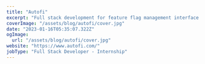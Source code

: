 ```yaml
---
title: "Autofi"
excerpt: "Full stack development for feature flag management interface. Technologies used: NextJS, NodeJS."
coverImage: "/assets/blog/autofi/cover.jpg"
date: "2023-01-16T05:35:07.322Z"
ogImage:
  url: "/assets/blog/autofi/cover.jpg"
website: "https://www.autofi.com/"
jobType: "Full Stack Developer - Internship"
---
```

